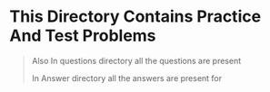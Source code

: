 # This Directory Contains Practice And Test Problems 

> Also In questions directory all the questions are present 
> 
> In Answer directory all the answers are present for